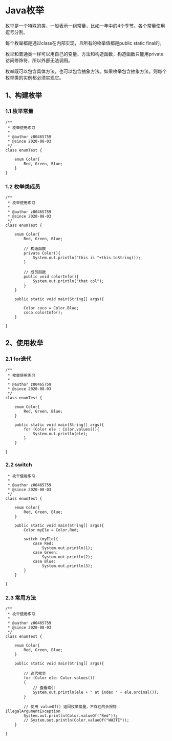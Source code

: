 # Java枚举

枚举是一个特殊的类，一般表示一组常量，比如一年中的4个季节。各个常量使用逗号分割。

每个枚举都是通过class在内部实现，且所有的枚举值都是public static final的。

枚举和普通类一样可以用自己的变量、方法和构造函数，构造函数只能用private访问修饰符，所以外部无法调用。

枚举既可以包含具体方法，也可以包含抽象方法。如果枚举包含抽象方法，则每个枚举类的实例都必须实现它。

## 1、构建枚举

### 1.1 枚举常量

```
/**
 * 枚举使用练习
 *
 * @author z00465759
 * @since 2020-08-03
 */
class enumTest {

    enum Color{
        Red, Green, Blue;
    }
}

```

### 1.2 枚举类成员

```
/**
 * 枚举使用练习
 *
 * @author z00465759
 * @since 2020-08-03
 */
class enumTest {

    enum Color{
        Red, Green, Blue;

        // 构造函数
        private Color(){
            System.out.println("this is "+this.toString());
        }

        // 成员函数
        public void colorInfo(){
            System.out.println("that col");
        }
    }

    public static void main(String[] args){

        Color coco = Color.Blue;
        coco.colorInfo();
    }

}

```

## 2、使用枚举

### 2.1 for迭代

```
/**
 * 枚举使用练习
 *
 * @author z00465759
 * @since 2020-08-03
 */
class enumTest {

    enum Color{
        Red, Green, Blue;
    }

    public static void main(String[] args){
        for (Color ele : Color.values()){
            System.out.println(ele);
        }
    }

}
```

### 2.2 switch

```
 * 枚举使用练习
 *
 * @author z00465759
 * @since 2020-08-03
 */
class enumTest {

    enum Color{
        Red, Green, Blue;
    }

    public static void main(String[] args){
        Color myEle = Color.Red;

        switch (myEle){
            case Red:
                System.out.println(1);
            case Green:
                System.out.println(2);
            case Blue:
                System.out.println(3);
        }
    }

}
```

### 2.3 常用方法

```
/**
 * 枚举使用练习
 *
 * @author z00465759
 * @since 2020-08-03
 */
class enumTest {

    enum Color{
        Red, Green, Blue;
    }

    public static void main(String[] args){

        // 迭代枚举
        for (Color ele: Color.values())
        {
            // 查看索引
            System.out.println(ele + " at index " + ele.ordinal());
        }

        // 使用 valueOf() 返回枚举常量，不存在的会报错 IllegalArgumentException
        System.out.println(Color.valueOf("Red"));
        // System.out.println(Color.valueOf("WHITE"));
    }

}
```

